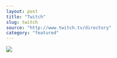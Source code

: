 ```yaml
---
layout: post
title: "Twitch"
slug: twitch
source: "http://www.twitch.tv/directory"
category: "featured"
---
```


<img src="/screenshots/twitch.png">
